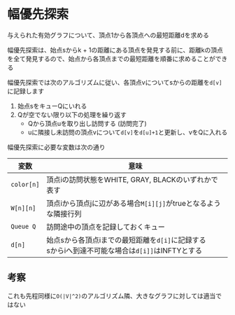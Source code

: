 # 幅優先探索

与えられた有効グラフについて、頂点1から各頂点への最短距離dを求める

幅優先探索は、始点sからk + 1の距離にある頂点を発見する前に、距離kの頂点を全て発見するので、始点から各頂点までの最短距離を順番に求めることができる

幅優先探索では次のアルゴリズムに従い、各頂点vについてsからの距離を`d[v]`に記録します

1. 始点sをキューQにいれる
2. Qが空でない限り以下の処理を繰り返す
    - Qから頂点uを取り出し訪問する (訪問完了)
    - uに隣接し未訪問の頂点vについて`d[v]`を`d[u]+1`と更新し、vをQに入れる

幅優先探索に必要な変数は次の通り

| 変数 | 意味 |
| ---- | ---- |
| `color[n]` | 頂点iの訪問状態をWHITE, GRAY, BLACKのいずれかで表す |
| `W[n][n]`  | 頂点iから頂点jに辺がある場合`M[i][j]`がtrueとなるような隣接行列 |
| `Queue Q` | 訪問途中の頂点を記録しておくキュー |
| `d[n]` | 始点sから各頂点iまでの最短距離を`d[i]`に記録する<br/>sからiへ到達不可能な場合は`d[i]]`はINFTYとする |

## 考察

これも先程同様に`O(|V|^2)`のアルゴリズム隣、大きなグラフに対しては適当ではない
